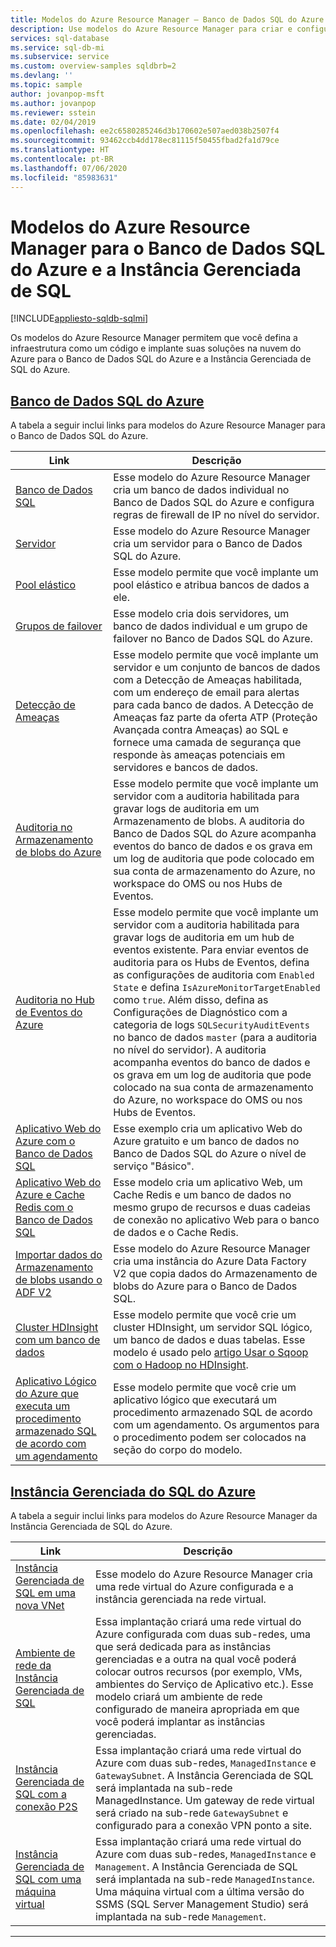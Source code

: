 ```yaml
---
title: Modelos do Azure Resource Manager – Banco de Dados SQL do Azure e Instância Gerenciada de SQL
description: Use modelos do Azure Resource Manager para criar e configurar um Banco de Dados SQL do Azure e uma Instância Gerenciada de SQL do Azure.
services: sql-database
ms.service: sql-db-mi
ms.subservice: service
ms.custom: overview-samples sqldbrb=2
ms.devlang: ''
ms.topic: sample
author: jovanpop-msft
ms.author: jovanpop
ms.reviewer: sstein
ms.date: 02/04/2019
ms.openlocfilehash: ee2c6580285246d3b170602e507aed038b2507f4
ms.sourcegitcommit: 93462ccb4dd178ec81115f50455fbad2fa1d79ce
ms.translationtype: HT
ms.contentlocale: pt-BR
ms.lasthandoff: 07/06/2020
ms.locfileid: "85983631"
---
```

# <a name="azure-resource-manager-templates-for-azure-sql-database--sql-managed-instance"></a>Modelos do Azure Resource Manager para o Banco de Dados SQL do Azure e a Instância Gerenciada de SQL
[!INCLUDE[appliesto-sqldb-sqlmi](../includes/appliesto-sqldb-sqlmi.md)]

Os modelos do Azure Resource Manager permitem que você defina a infraestrutura como um código e implante suas soluções na nuvem do Azure para o Banco de Dados SQL do Azure e a Instância Gerenciada de SQL do Azure.

## <a name="azure-sql-database"></a>[Banco de Dados SQL do Azure](#tab/single-database)

A tabela a seguir inclui links para modelos do Azure Resource Manager para o Banco de Dados SQL do Azure.

|Link |Descrição|
|---|---|
| [Banco de Dados SQL](https://github.com/Azure/azure-quickstart-templates/tree/master/201-sql-database-transparent-encryption-create) | Esse modelo do Azure Resource Manager cria um banco de dados individual no Banco de Dados SQL do Azure e configura regras de firewall de IP no nível do servidor. |
| [Servidor](https://github.com/Azure/azure-quickstart-templates/tree/master/101-sql-logical-server) | Esse modelo do Azure Resource Manager cria um servidor para o Banco de Dados SQL do Azure. |
| [Pool elástico](https://github.com/Azure/azure-quickstart-templates/tree/master/101-sql-elastic-pool-create) | Esse modelo permite que você implante um pool elástico e atribua bancos de dados a ele. |
| [Grupos de failover](https://github.com/Azure/azure-quickstart-templates/tree/master/101-sql-with-failover-group) | Esse modelo cria dois servidores, um banco de dados individual e um grupo de failover no Banco de Dados SQL do Azure.|
| [Detecção de Ameaças](https://github.com/Azure/azure-quickstart-templates/tree/master/201-sql-threat-detection-db-policy-multiple-databases) | Esse modelo permite que você implante um servidor e um conjunto de bancos de dados com a Detecção de Ameaças habilitada, com um endereço de email para alertas para cada banco de dados. A Detecção de Ameaças faz parte da oferta ATP (Proteção Avançada contra Ameaças) ao SQL e fornece uma camada de segurança que responde às ameaças potenciais em servidores e bancos de dados.|
| [Auditoria no Armazenamento de blobs do Azure](https://github.com/Azure/azure-quickstart-templates/tree/master/201-sql-auditing-server-policy-to-blob-storage) | Esse modelo permite que você implante um servidor com a auditoria habilitada para gravar logs de auditoria em um Armazenamento de blobs. A auditoria do Banco de Dados SQL do Azure acompanha eventos do banco de dados e os grava em um log de auditoria que pode colocado em sua conta de armazenamento do Azure, no workspace do OMS ou nos Hubs de Eventos.|
| [Auditoria no Hub de Eventos do Azure](https://github.com/Azure/azure-quickstart-templates/tree/master/201-sql-auditing-server-policy-to-eventhub) | Esse modelo permite que você implante um servidor com a auditoria habilitada para gravar logs de auditoria em um hub de eventos existente. Para enviar eventos de auditoria para os Hubs de Eventos, defina as configurações de auditoria com `Enabled` `State` e defina `IsAzureMonitorTargetEnabled` como `true`. Além disso, defina as Configurações de Diagnóstico com a categoria de logs `SQLSecurityAuditEvents` no banco de dados `master` (para a auditoria no nível do servidor). A auditoria acompanha eventos do banco de dados e os grava em um log de auditoria que pode colocado na sua conta de armazenamento do Azure, no workspace do OMS ou nos Hubs de Eventos.|
| [Aplicativo Web do Azure com o Banco de Dados SQL](https://github.com/Azure/azure-quickstart-templates/tree/master/201-web-app-sql-database) | Esse exemplo cria um aplicativo Web do Azure gratuito e um banco de dados no Banco de Dados SQL do Azure o nível de serviço "Básico".|
| [Aplicativo Web do Azure e Cache Redis com o Banco de Dados SQL](https://github.com/Azure/azure-quickstart-templates/tree/master/201-web-app-redis-cache-sql-database) | Esse modelo cria um aplicativo Web, um Cache Redis e um banco de dados no mesmo grupo de recursos e duas cadeias de conexão no aplicativo Web para o banco de dados e o Cache Redis.|
| [Importar dados do Armazenamento de blobs usando o ADF V2](https://github.com/Azure/azure-quickstart-templates/tree/master/101-data-factory-v2-blob-to-sql-copy) | Esse modelo do Azure Resource Manager cria uma instância do Azure Data Factory V2 que copia dados do Armazenamento de blobs do Azure para o Banco de Dados SQL.|
| [Cluster HDInsight com um banco de dados](https://github.com/Azure/azure-quickstart-templates/tree/master/101-hdinsight-linux-with-sql-database) | Esse modelo permite que você crie um cluster HDInsight, um servidor SQL lógico, um banco de dados e duas tabelas. Esse modelo é usado pelo [artigo Usar o Sqoop com o Hadoop no HDInsight](https://docs.microsoft.com/azure/hdinsight/hadoop/hdinsight-use-sqoop). |
| [Aplicativo Lógico do Azure que executa um procedimento armazenado SQL de acordo com um agendamento](https://github.com/Azure/azure-quickstart-templates/tree/master/101-logic-app-sql-proc) | Esse modelo permite que você crie um aplicativo lógico que executará um procedimento armazenado SQL de acordo com um agendamento. Os argumentos para o procedimento podem ser colocados na seção do corpo do modelo.|

## <a name="azure-sql-managed-instance"></a>[Instância Gerenciada do SQL do Azure](#tab/managed-instance)

A tabela a seguir inclui links para modelos do Azure Resource Manager da Instância Gerenciada de SQL do Azure.

|Link|Descrição|
|---|---|
| [Instância Gerenciada de SQL em uma nova VNet](https://github.com/Azure/azure-quickstart-templates/tree/master/101-sqlmi-new-vnet) | Esse modelo do Azure Resource Manager cria uma rede virtual do Azure configurada e a instância gerenciada na rede virtual. |
| [Ambiente de rede da Instância Gerenciada de SQL](https://github.com/Azure/azure-quickstart-templates/tree/master/101-sql-managed-instance-azure-environment) | Essa implantação criará uma rede virtual do Azure configurada com duas sub-redes, uma que será dedicada para as instâncias gerenciadas e a outra na qual você poderá colocar outros recursos (por exemplo, VMs, ambientes do Serviço de Aplicativo etc.). Esse modelo criará um ambiente de rede configurado de maneira apropriada em que você poderá implantar as instâncias gerenciadas. |
| [Instância Gerenciada de SQL com a conexão P2S](https://github.com/Azure/azure-quickstart-templates/tree/master/201-sqlmi-new-vnet-w-point-to-site-vpn) | Essa implantação criará uma rede virtual do Azure com duas sub-redes, `ManagedInstance` e `GatewaySubnet`. A Instância Gerenciada de SQL será implantada na sub-rede ManagedInstance. Um gateway de rede virtual será criado na sub-rede `GatewaySubnet` e configurado para a conexão VPN ponto a site. |
| [Instância Gerenciada de SQL com uma máquina virtual](https://github.com/Azure/azure-quickstart-templates/tree/master/201-sqlmi-new-vnet-w-jumpbox) | Essa implantação criará uma rede virtual do Azure com duas sub-redes, `ManagedInstance` e `Management`. A Instância Gerenciada de SQL será implantada na sub-rede `ManagedInstance`. Uma máquina virtual com a última versão do SSMS (SQL Server Management Studio) será implantada na sub-rede `Management`. |

---

